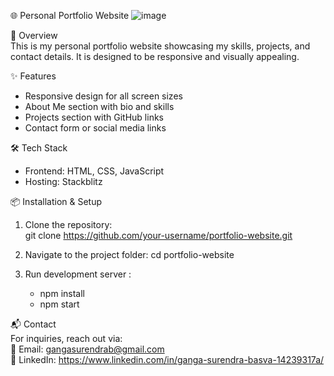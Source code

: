 🌐 Personal Portfolio Website
![image](https://github.com/user-attachments/assets/cbcdd37f-d682-4118-8112-ff9a3d48327e)


🚀 Overview  
This is my personal portfolio website showcasing my skills, projects, and contact details. It is designed to be responsive and visually appealing.  

✨ Features  
- Responsive design for all screen sizes  
- About Me section with bio and skills  
- Projects section with GitHub links  
- Contact form or social media links

🛠️ Tech Stack  
- Frontend: HTML, CSS, JavaScript 
- Hosting: Stackblitz

📦 Installation & Setup  
1. Clone the repository:  
   git clone https://github.com/your-username/portfolio-website.git
   
2. Navigate to the project folder:
   cd portfolio-website
   
3. Run development server :
   - npm install
   - npm start
  
📬 Contact  
For inquiries, reach out via:  
📧 Email: gangasurendrab@gmail.com  
📱 LinkedIn: https://www.linkedin.com/in/ganga-surendra-basva-14239317a/
